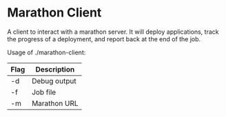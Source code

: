# Marathon Client

A client to interact with a marathon server.  It will deploy applications, track the progress of a deployment, and report back at the end of the job.

Usage of ./marathon-client:

| Flag | Description  |
|------|--------------|
| -d   | Debug output |
| -f   | Job file     | 
| -m   | Marathon URL |